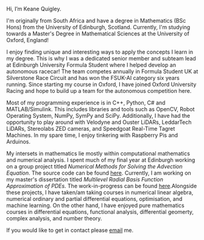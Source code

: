 Hi, I’m Keane Quigley. 

I'm originally from South Africa and have a degree in Mathematics (BSc Hons) from the University of Edinburgh, Scotland. Currently, I'm studying towards a Master's Degree in Mathematical Sciences at the University of Oxford, England!

I enjoy finding unique and interesting ways to apply the concepts I learn in my degree. This is why I was a dedicated senior member and subteam lead at Edinburgh University Formula Student where I helped develop an autonomous racecar! The team competes annually in Formula Student UK at Silverstone Race Circuit and has won the FSUK-AI category six years running. Since starting my course in Oxford, I have joined Oxford University Racing and hope to build up a team for the autonomous competition here.

Most of my programming experience is in C++, Python, C# and MATLAB/Simulink. This includes libraries and tools such as OpenCV, Robot Operating System, NumPy, SymPy and SciPy. Additionally, I have had the opportunity to play around with Velodyne and Ouster LiDARs, LeddarTech LiDARs, Stereolabs ZED cameras, and Speedgoat Real-Time Tagret Machines. In my spare time, I enjoy tinkering with Raspberry Pis and Arduinos.

My intersets in mathematics lie mostly within computational mathematics and numerical analysis. I spent much of my final year at Edinburgh working on a group project titled _Numerical Methods for Solving the Advection Equation_. The source code can be found [here](https://github.com/kquigley29/numerate). Currently, I am working on my master's dissertation titled _Multilevel Radial Basis Function Approximation of PDEs_. The work-in-progress can be found [here](https://github.com/kquigley29/radiant).Alongside these projects, I have taken/am taking courses in numerical linear algebra, numerical ordinary and partial differential equations, optimisation, and machine learning. On the other hand, I have enjoyed pure mathematics courses in differential equations, functional analysis, differential geomerty, complex analysis, and number theory.

If you would like to get in contact please [email](mailto:jkquigley@protonmail.com) me.

